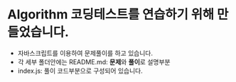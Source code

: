 # Algorithm 코딩테스트를 연습하기 위해 만들었습니다.

- 자바스크립트를 이용하여 문제풀이를 하고 있습니다.
- 각 세부 폴더안에는 README.md: **문제**와 **풀이**로 설명부분
- index.js: 풀이 코드부분으로 구성되어 있습니다. 
